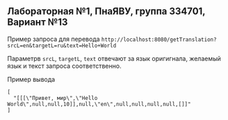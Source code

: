 Лабораторная №1, ПнаЯВУ, группа 334701, Вариант №13
----

Пример запроса для перевода
```http://localhost:8080/getTranslation?srcL=en&targetL=ru&text=Hello+World```

Параметрв `srcL`, `targetL`, `text` отвечают за язык оригигнала, желаемый язык и текст запроса соответственно.


Пример вывода

```
[
  "[[[\"Привет, мир\",\"Hello World\",null,null,10]],null,\"en\",null,null,null,null,[]]"
]
```